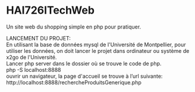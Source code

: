 # HAI726ITechWeb
Un site web du shopping simple en php pour pratiquer.

LANCEMENT DU PROJET:  
En utilisant la base de données mysql de l'Université de Montpellier, pour utiliser les données, on doit lancer le projet dans ordinateur ou système de x2go de l'Université.  
Lancer php server dans le dossier où se trouve le code de php.  
php -S localhost:8888  
ouvrir un navigateur, la page d'accueil se trouve à l’url suivante:  
http://localhost:8888/rechercheProduitsGenerique.php  


